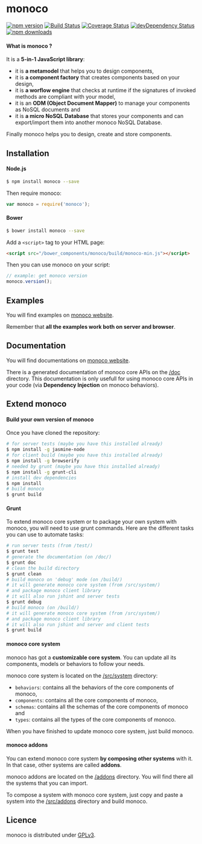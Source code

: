 # monoco

[![npm version](https://badge.fury.io/js/monoco.svg)](http://badge.fury.io/js/monoco)
[![Build Status](https://travis-ci.org/monocojs/monoco.svg?branch=master)](https://travis-ci.org/monocojs/monoco)
[![Coverage Status](https://img.shields.io/coveralls/monocojs/monoco.svg)](https://coveralls.io/r/monocojs/monoco)
[![devDependency Status](https://david-dm.org/monocojs/monoco/dev-status.svg)](https://david-dm.org/monocojs/monoco#info=devDependencies)
[![npm downloads](https://img.shields.io/npm/dm/monoco.svg)](https://www.npmjs.com/package/monoco)

#### What is monoco ?

It is a **5-in-1 JavaScript library**:

* it is **a metamodel** that helps you to design components,
* it is **a component factory** that creates components based on your design,
* it is **a worflow engine** that checks at runtime if the signatures of invoked methods are compliant with your model,
* it is an **ODM (Object Document Mapper)** to manage your components as NoSQL documents and
* it is **a micro NoSQL Database** that stores your components and can export/import them into another monoco NoSQL Database.

Finally monoco helps you to design, create and store components.

## Installation

#### Node.js

```sh
$ npm install monoco --save
```

Then require monoco:
```js
var monoco = require('monoco');
```

#### Bower

```sh
$ bower install monoco --save
```

Add a `<script>` tag to your HTML page:
```html
<script src="/bower_components/monoco/build/monoco-min.js"></script>
```

Then you can use monoco on your script:
```js
// example: get monoco version
monoco.version();
```

## Examples

You will find examples on [monoco website](http://monoco.io/tutorial/00-intro.html).

Remember that **all the examples work both on server and browser**.

## Documentation

You will find documentations on [monoco website](http://monoco.io/doc/index.html).

There is a generated documentation of monoco core APIs on the [/doc](./doc) directory. This documentation is only usefull for using monoco core APIs in your code (via **Dependency Injection** on monoco behaviors). 

## Extend monoco

#### Build your own version of monoco

Once you have cloned the repository:

```sh
# for server tests (maybe you have this installed already)
$ npm install -g jasmine-node 
# for client build (maybe you have this installed already)
$ npm install -g browserify
# needed by grunt (maybe you have this installed already)
$ npm install -g grunt-cli
# install dev dependencies
$ npm install
# build monoco
$ grunt build
```

#### Grunt

To extend monoco core system or to package your own system with monoco, you will need to use grunt commands. Here are the different tasks you can use to automate tasks:

```sh
# run server tests (from /test/)
$ grunt test
# generate the documentation (on /doc/)
$ grunt doc
# clean the build directory
$ grunt clean
# build monoco on 'debug' mode (on /build/)
# it will generate monoco core system (from /src/system/)
# and package monoco client library
# it will also run jshint and server tests
$ grunt debug
# build monoco (on /build/)
# it will generate monoco core system (from /src/system/) 
# and package monoco client library
# it will also run jshint and server and client tests
$ grunt build
```

#### monoco core system

monoco has got a **customizable core system**. You can update all its components, models or behaviors to follow your needs.

monoco core system is located on the [/src/system](./src/system) directory:
* ``` behaviors ```: contains all the behaviors of the core components of monoco,
* ``` components ```: contains all the core components of monoco,
* ``` schemas ```: contains all the schemas of the core components of monoco and
* ``` types ```: contains all the types of the core components of monoco.

When you have finished to update monoco core system, just build monoco.

#### monoco addons

You can extend monoco core system **by composing other systems** with it. In that case, other systems are called **addons**. 

monoco addons are located on the [/addons](./addons/) directory. 
You will find there all the systems that you can import. 

To compose a system with monoco core system, just copy and paste a system into the [/src/addons](./src/addons/) directory and build monoco.

## Licence

monoco is distributed under [GPLv3](./LICENSE).